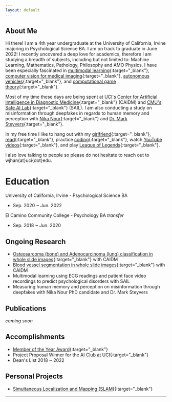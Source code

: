 ```yaml
---
layout: default
---
```


## About Me

Hi there! I am a 4th year undergraduate at the University of California, Irvine majoring in Psychological Science BA. I am on track to graduate in June 2022! I recently uncovered a deep love for academics, therefore I am studying a breadth of subjects, including but not limited to: Machine Learning, Mathematics, Pathology, Philosophy and AMO Physics. I have been especially fascinated in [multimodal learning](https://youtube.com/playlist?list=PLTLz0-WCKX616TjsrgPr2wFzKF54y-ZKc){:target="_blank"}, [computer vision for medical imaging](https://github.com/peterchang77/dl_tutor/tree/master/cs190){:target="_blank"}, [autonomous vehicles](https://github.com/commaai/openpilot){:target="_blank"}, and [computational game theory](https://youtube.com/playlist?list=PLEGCF-WLh2RJBqmxvZ0_ie-mleCFhi2N4){:target="_blank"}. 

Most of my time these days are being spent at [UCI's Center for Artificial Intelligence in Diagnostic Medicine](https://www.caidm.som.uci.edu/){:target="_blank"} (CAIDM) and [CMU's Safe AI Lab](https://safeai-lab.github.io/){:target="_blank"} (SAIL). I am also conducting a study on misinformation through deepfakes in regards to human memory and perception with [Nika Nour](https://www.forbes.com/profile/nika-nour/?sh=2a71ef2f5bcf){:target="_blank"} and [Dr. Mark Steyvers](https://steyvers.socsci.uci.edu/){:target="_blank"}. 

In my free time I like to hang out with my [girlfriend](https://www.instagram.com/k311yk_/){:target="_blank"}, [read](https://www.gutenberg.org/files/996/996-h/996-h.htm){:target="_blank"}, practice [coding](https://www.hackerrank.com/){:target="_blank"}, watch [YouTube videos](https://www.youtube.com/watch?v=gEmHmlXrWdU){:target="_blank"}, and play [League of Legends](https://www.leagueoflegends.com/en-us/){:target="_blank"}. 

I also love talking to people so please do not hesitate to reach out to wjhan{at}uci{dot}edu.


# Education

University of California, Irvine - Psychological Science BA                   
* Sep. 2020 ~ Jun. 2022

El Camino Community College - Psychology BA *transfer*                        
* Sep. 2018 ~ Jun. 2020 


## Ongoing Research

* [Osteosarcoma (bone) and Adenocarcinoma (lung) classification in whole slide images](https://github.com/willxxy/WIKM){:target="_blank"} with CAIDM
* [Blood vessel segmentation in whole slide images](https://github.com/willxxy/blood_vessel_seg){:target="_blank"} with CAIDM
* Multimodal learning using ECG readings and patient face video recordings to predict psychological disorders with SAIL
* Measuring human memory and perception on misinformation through deepfakes with Nika Nour PhD candidate and Dr. Mark Steyvers


## Publications

*coming soon*


## Accomplishments

* [Member of the Year Award](https://campusorgs.uci.edu/awards/){:target="_blank"}
* Project Proposal Winner for the [AI Club at UCI](https://aiclub.ics.uci.edu){:target="_blank"}
* Dean's List 2018 ~ 2022

## Personal Projects

* [Simultaneous Localization and Mapping (SLAM)](https://github.com/willxxy/slam-python){:target="_blank"}


* * *
